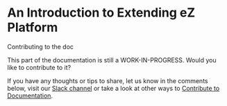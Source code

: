 #  An Introduction to Extending eZ Platform

Contributing to the doc

This part of the documentation is still a WORK-IN-PROGRESS. Would you like to contribute to it?

If you have any thoughts or tips to share, let us know in the comments below, visit our [Slack channel](http://ez-community-on-slack.herokuapp.com/) or take a look at other ways to [Contribute to Documentation](Contribute-to-Documentation_31429594.html).
